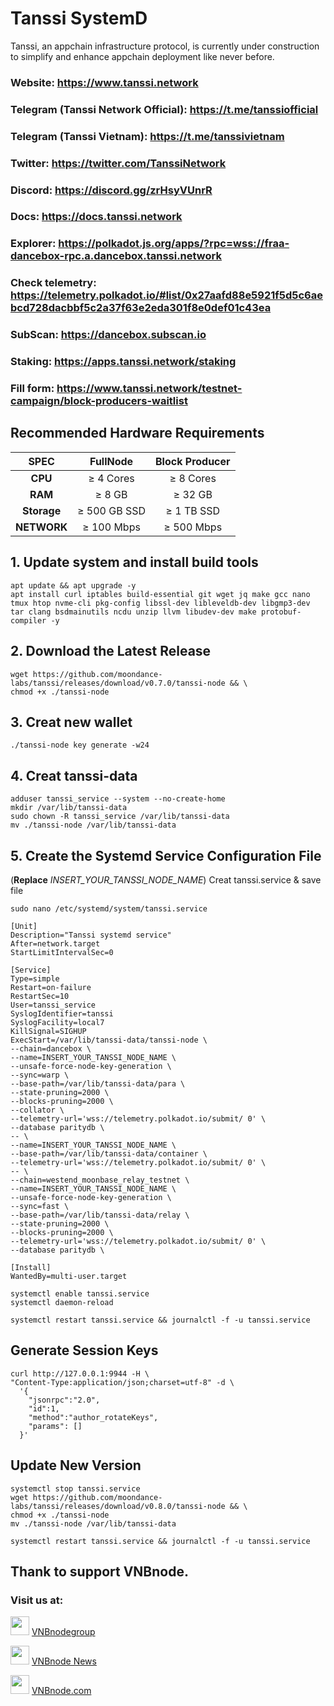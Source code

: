 # Tanssi SystemD

Tanssi, an appchain infrastructure protocol, is currently under construction to simplify and enhance appchain deployment like never before.

### Website: https://www.tanssi.network

### Telegram (Tanssi Network Official): https://t.me/tanssiofficial 

### Telegram (Tanssi Vietnam): https://t.me/tanssivietnam

### Twitter: https://twitter.com/TanssiNetwork

### Discord: https://discord.gg/zrHsyVUnrR

### Docs: https://docs.tanssi.network

### Explorer: https://polkadot.js.org/apps/?rpc=wss://fraa-dancebox-rpc.a.dancebox.tanssi.network

### Check telemetry: https://telemetry.polkadot.io/#list/0x27aafd88e5921f5d5c6aebcd728dacbbf5c2a37f63e2eda301f8e0def01c43ea

### SubScan: https://dancebox.subscan.io

### Staking: https://apps.tanssi.network/staking

### Fill form: https://www.tanssi.network/testnet-campaign/block-producers-waitlist 

## Recommended Hardware Requirements 

|   SPEC	    |         FullNode          |       Block Producer      |
| :---------: | :-----------------------: |:-----------------------:  |    
|   **CPU**   |        ≥ 4 Cores          |        ≥ 8 Cores          |
|   **RAM**   |        ≥ 8 GB             |        ≥ 32 GB            |
| **Storage** |        ≥ 500 GB SSD       |        ≥ 1 TB SSD         |
| **NETWORK** |        ≥ 100 Mbps         |        ≥ 500 Mbps         |

## 1. Update system and install build tools
```
apt update && apt upgrade -y
apt install curl iptables build-essential git wget jq make gcc nano tmux htop nvme-cli pkg-config libssl-dev libleveldb-dev libgmp3-dev tar clang bsdmainutils ncdu unzip llvm libudev-dev make protobuf-compiler -y
```
## 2. Download the Latest Release
```
wget https://github.com/moondance-labs/tanssi/releases/download/v0.7.0/tanssi-node && \
chmod +x ./tanssi-node
```
## 3. Creat new wallet
```
./tanssi-node key generate -w24
```
## 4. Creat tanssi-data
```
adduser tanssi_service --system --no-create-home
mkdir /var/lib/tanssi-data
sudo chown -R tanssi_service /var/lib/tanssi-data
mv ./tanssi-node /var/lib/tanssi-data
```
## 5. Create the Systemd Service Configuration File
(**Replace** _INSERT_YOUR_TANSSI_NODE_NAME_)
Creat tanssi.service & save file
```
sudo nano /etc/systemd/system/tanssi.service
```
```
[Unit]
Description="Tanssi systemd service"
After=network.target
StartLimitIntervalSec=0

[Service]
Type=simple
Restart=on-failure
RestartSec=10
User=tanssi_service
SyslogIdentifier=tanssi
SyslogFacility=local7
KillSignal=SIGHUP
ExecStart=/var/lib/tanssi-data/tanssi-node \
--chain=dancebox \
--name=INSERT_YOUR_TANSSI_NODE_NAME \
--unsafe-force-node-key-generation \
--sync=warp \
--base-path=/var/lib/tanssi-data/para \
--state-pruning=2000 \
--blocks-pruning=2000 \
--collator \
--telemetry-url='wss://telemetry.polkadot.io/submit/ 0' \
--database paritydb \
-- \
--name=INSERT_YOUR_TANSSI_NODE_NAME \
--base-path=/var/lib/tanssi-data/container \
--telemetry-url='wss://telemetry.polkadot.io/submit/ 0' \
-- \
--chain=westend_moonbase_relay_testnet \
--name=INSERT_YOUR_TANSSI_NODE_NAME \
--unsafe-force-node-key-generation \
--sync=fast \
--base-path=/var/lib/tanssi-data/relay \
--state-pruning=2000 \
--blocks-pruning=2000 \
--telemetry-url='wss://telemetry.polkadot.io/submit/ 0' \
--database paritydb \

[Install]
WantedBy=multi-user.target
```
```
systemctl enable tanssi.service
systemctl daemon-reload
```
```
systemctl restart tanssi.service && journalctl -f -u tanssi.service
```

## Generate Session Keys
```
curl http://127.0.0.1:9944 -H \
"Content-Type:application/json;charset=utf-8" -d \
  '{
    "jsonrpc":"2.0",
    "id":1,
    "method":"author_rotateKeys",
    "params": []
  }'
```
## Update New Version
```
systemctl stop tanssi.service
wget https://github.com/moondance-labs/tanssi/releases/download/v0.8.0/tanssi-node && \
chmod +x ./tanssi-node
mv ./tanssi-node /var/lib/tanssi-data
```
```
systemctl restart tanssi.service && journalctl -f -u tanssi.service
```
## Thank to support VNBnode.
### Visit us at:

<img src="https://user-images.githubusercontent.com/50621007/183283867-56b4d69f-bc6e-4939-b00a-72aa019d1aea.png" width="30"/> <a href="https://t.me/VNBnodegroup" target="_blank">VNBnodegroup</a>

<img src="https://user-images.githubusercontent.com/50621007/183283867-56b4d69f-bc6e-4939-b00a-72aa019d1aea.png" width="30"/> <a href="https://t.me/Vnbnode" target="_blank">VNBnode News</a>

<img src="https://github.com/vnbnode/binaries/blob/main/Logo/VNBnode.jpg" width="30"/> <a href="https://VNBnode.com" target="_blank">VNBnode.com</a>


